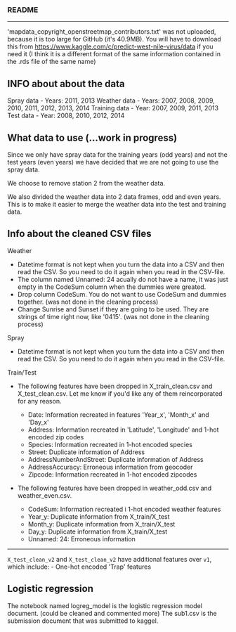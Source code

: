 ### README

---

'mapdata_copyright_openstreetmap_contributors.txt' was not uploaded, because it is too large for GitHub (it's 40.9MB). You will have to download this from https://www.kaggle.com/c/predict-west-nile-virus/data if you need it (I think it is a different format of the same information contained in the .rds file of the same name)

## INFO about about the data
Spray data - Years: 2011, 2013
Weather data - Years: 2007, 2008, 2009, 2010, 2011, 2012, 2013, 2014
Training data - Year: 2007, 2009, 2011, 2013
Test data - Year: 2008, 2010, 2012, 2014

## What data to use (...work in progress)
Since we only have spray data for the training years (odd years) and not the test years (even years) we have 
decided that we are not going to use the spray data. 

We choose to remove station 2 from the weather data.

We also divided the weather data into 2 data frames, odd and even years. This is to make it easier to merge the weather data into the test and training data. 


## Info about the cleaned CSV files
Weather 
- Datetime format is not kept when you turn the data into a CSV and then read the CSV. So you need to do it again when you read in the CSV-file.
- The column named Unnamed: 24 acually do not have a name, it was just empty in the CodeSum column when the dummies were greated.
- Drop column CodeSum. You do not want to use CodeSum and dummies together. (was not done in the cleaning process)
- Change Sunrise and Sunset if they are going to be used. They are strings of time right now, like '0415'. (was not done in the cleaning process)

Spray 
- Datetime format is not kept when you turn the data into a CSV and then read the CSV. So you need to do it again when you read in the CSV-file.

Train/Test
- The following features have been dropped in X_train_clean.csv and X_test_clean.csv. Let me know if you'd like any of them reincorporated for any reason.
	- Date: Information recreated in features 'Year_x', 'Month_x' and 'Day_x'
	- Address: Information recreated in 'Latitude', 'Longitude' and 1-hot encoded zip codes
	- Species: Information recreated in 1-hot encoded species
	- Street: Duplicate information of Address
	- AddressNumberAndStreet: Duplicate information of Address
	- AddressAccuracy: Erroneous information from geocoder
	- Zipcode: Information recreated in 1-hot encoded zipcodes

- The following features have been dropped in weather_odd.csv and weather_even.csv.
	- CodeSum: Information recreated i 1-hot encoded weather features
	- Year_y: Duplicate information from X_train/X_test
	- Month_y: Duplicate information from X_train/X_test
	- Day_y: Duplicate information from X_train/X_test
	- Unnamed: 24: Erroneous information

---

`X_test_clean_v2` and `X_test_clean_v2` have additional features over `v1`, which include:
	- One-hot encoded 'Trap' features

## Logistic regression
The notebook named logreg_model is the logistic regression model document. (could be cleaned and commented more)
The sub1.csv is the submission document that was submitted to kaggel.